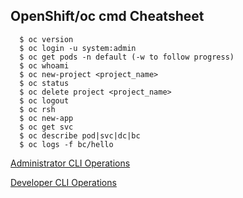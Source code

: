 ## OpenShift/oc cmd Cheatsheet
```
  $ oc version
  $ oc login -u system:admin
  $ oc get pods -n default (-w to follow progress)
  $ oc whoami
  $ oc new-project <project_name>
  $ oc status
  $ oc delete project <project_name>
  $ oc logout
  $ oc rsh
  $ oc new-app
  $ oc get svc
  $ oc describe pod|svc|dc|bc
  $ oc logs -f bc/hello
```

[Administrator CLI Operations](https://docs.openshift.org/latest/cli_reference/admin_cli_operations.html)

[Developer CLI Operations](https://docs.openshift.org/latest/cli_reference/basic_cli_operations.html)
